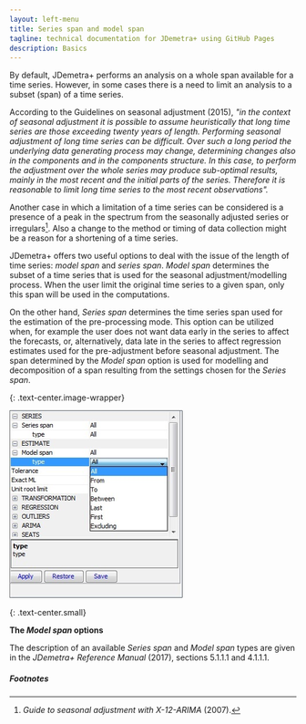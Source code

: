 ```yaml
---
layout: left-menu
title: Series span and model span
tagline: technical documentation for JDemetra+ using GitHub Pages
description: Basics
---
```


By default, JDemetra+ performs an analysis on a whole span available for
a time series. However, in some cases there is a need to limit an
analysis to a subset (span) of a time series.

According to the Guidelines on seasonal adjustment (2015), *"in the
context of seasonal adjustment it is possible to assume heuristically
that long time series are those exceeding twenty years of length.
Performing seasonal adjustment of long time series can be difficult.
Over such a long period the underlying data generating process may
change, determining changes also in the components and in the components
structure. In this case, to perform the adjustment over the whole series
may produce sub-optimal results, mainly in the most recent and the
initial parts of the series. Therefore it is reasonable to limit long
time series to the most recent observations".*

Another case in which a limitation of a time series can be considered is
a presence of a peak in the spectrum from the seasonally adjusted series
or irregulars[^3]. Also a change to the method or timing of data
collection might be a reason for a shortening of a time series.

JDemetra+ offers two useful options to deal with the issue of the length
of time series: *model span* and *series span*. *Model span* determines
the subset of a time series that is used for the seasonal
adjustment/modelling process. When the user limit the original time
series to a given span, only this span will be used in the computations.

On the other hand, *Series span* determines the time series span used
for the estimation of the pre-processing mode. This option can be
utilized when, for example the user does not want data early in the
series to affect the forecasts, or, alternatively, data late in the
series to affect regression estimates used for the pre-adjustment before
seasonal adjustment. The span determined by the *Model span* option is
used for modelling and decomposition of a span resulting from the
settings chosen for the *Series span*.

{: .text-center.image-wrapper}

![Text](/assets/img/user-guide/UG_SA_image36.jpg)

{: .text-center.small}

**The *Model span* options**

The description of an available *Series span* and *Model span* types are
given in the *JDemetra+ Reference Manual* (2017), sections 5.1.1.1 and
4.1.1.1.

##### Footnotes

[^3]: *Guide to seasonal adjustment with X-12-ARIMA* (2007).